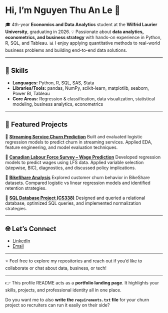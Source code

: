 # Hi, I’m Nguyen Thu An Le 👋

🎓 4th-year **Economics and Data Analytics** student at the **Wilfrid Laurier University**, graduating in 2026.
💡 Passionate about **data analytics, econometrics, and business strategy** with hands-on experience in Python, R, SQL, and Tableau.
📊 I enjoy applying quantitative methods to real-world business problems and building end-to-end data solutions.

---

## 🔧 Skills

* **Languages:** Python, R, SQL, SAS, Stata
* **Libraries/Tools:** pandas, NumPy, scikit-learn, matplotlib, seaborn, Power BI, Tableau
* **Core Areas:** Regression & classification, data visualization, statistical modeling, business analytics, econometrics

---

## 📂 Featured Projects

🔹 [**Streaming Service Churn Prediction**](https://github.com/yourusername/streaming-churn-prediction)
Built and evaluated logistic regression models to predict churn in streaming services. Applied EDA, feature engineering, and model evaluation techniques.

🔹 [**Canadian Labour Force Survey – Wage Prediction**](https://github.com/yourusername/lfs-wage-prediction)
Developed regression models to predict wages using LFS data. Applied variable selection (stepwise, BIC), diagnostics, and discussed policy implications.

🔹 [**BikeShare Analysis**](https://github.com/yourusername/bikeshare-analysis)
Explored customer churn behavior in BikeShare datasets. Compared logistic vs linear regression models and identified retention strategies.

🔹 [**SQL Database Project (CS338)**](https://github.com/yourusername/sql-database-project)
Designed and queried a relational database, optimized SQL queries, and implemented normalization strategies.

---

## 🌐 Let’s Connect

* [LinkedIn](https://www.linkedin.com/in/yourlinkedin/)
* [Email](mailto:your.email@uwaterloo.ca)

---

⭐ Feel free to explore my repositories and reach out if you’d like to collaborate or chat about data, business, or tech!

---

👉 This profile README acts as a **portfolio landing page**. It highlights your skills, projects, and professional identity all in one place.

Do you want me to also **write the `requirements.txt` file** for your churn project so recruiters can run it easily on their side?
